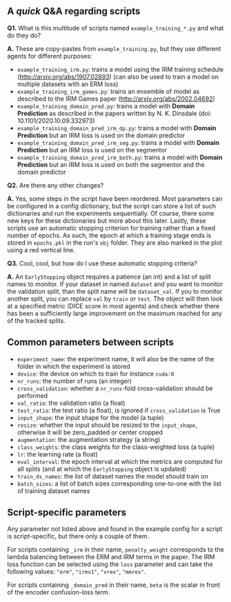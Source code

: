 ## A *quick* Q&A regarding scripts

**Q1.** What is this multitude of scripts named `example_training_*.py` and what do they do?

**A.** These are copy-pastes from `example_training.py`, but they use different agents for different purposes:
- `example_training_irm.py`: trains a model using the IRM training schedule (http://arxiv.org/abs/1907.02893)
  (can also be used to train a model on multiple datasets with an ERM loss)
- `example_training_irm_games.py`: trains an ensemble of model as described to the IRM Games paper
  (http://arxiv.org/abs/2002.04692)
- `example_training_domain_pred.py`: trains a model with **Domain Prediction** as described in the papers
  written by N. K. Dinsdale (doi: 10.1101/2020.10.09.332973)
- `example_training_domain_pred_irm_dp.py`: trains a model with **Domain Prediction** but an IRM loss
  is used on the domain predictor
- `example_training_domain_pred_irm_seg.py`: trains a model with **Domain Prediction** but an IRM loss
  is used on the segmentor
 - `example_training_domain_pred_irm_both.py`: trains a model with **Domain Prediction** but an IRM loss
 is used on both the segmentor and the domain predictor

**Q2.** Are there any other changes?

**A.** Yes, some steps in the script have been reordered. Most parameters can be configured in a
  config dictionary, but the script can store a list of such dictionaries and run the experiments sequentially.
  Of course, there some new keys for these dictionaries but more about this later. Lastly, these scripts
  use an automatic stopping criterion for training rather than a fixed number of epochs. As such,
  the epoch at which a training stage ends is stored in `epochs.pkl` in the run's `obj` folder.
  They are also marked in the plot using a red vertical line.

**Q3.** Cool, cool, but how do I use these automatic stopping criteria? 

**A.** An `EarlyStopping` object requires a patience (an int) and a list of split names to monitor.
  If your dataset in named `dataset` and you want to monitor the validation split, than the split name
  will be `dataset_val`. If you to monitor another split, you can replace `val` by `train` or `test`.
  The object will then look at a specified metric (DICE score in most agents) and check whether there has been
  a sufficiently large improvement on the maximum reached for any of the tracked splits.
  
## Common parameters between scripts

- `experiment_name`: the experiment name, it will also be the name of the folder in which the experiment is stored
- `device`: the device on which to train for instance `cuda:0`
- `nr_runs`: the number of runs (an integer)
- `cross_validation`: whether a `nr_runs`-fold cross-validation should be performed
- `val_ratio`: the validation ratio (a float)
- `test_ratio`: the test ratio (a float), is ignored if `cross_validation` is True
- `input_shape`: the input shape for the model (a tuple) 
- `resize`: whether the input should be resized to the `input_shape`, otherwise it will be zero_padded or center cropped
- `augmentation`: the augmentation strategy (a string)
- `class_weights`: the class weights for the class-weighted loss (a tuple)
- `lr`: the learning rate (a float)
- `eval_interval`: the epoch interval at which the metrics are computed for all splits 
  (and at which the `EarlyStopping` object is updated)
- `train_ds_names`: the list of dataset names the model should train on
- `batch_sizes`: a list of batch sizes corresponding one-to-one with the list of training dataset names

## Script-specific parameters

Any parameter not listed above and found in the example config for a script is script-specific,
but there only a couple of them.

For scripts containing `_irm` in their name, `penalty_weight` corresponds to the lambda balancing between the ERM 
and IRM terms in the paper. The IRM loss function can be selected using the `loss` parameter and can take the following 
values: `"erm"`, `"irmv1"`, `"vrex"`, `"mmrex"`.

For scripts containing `_domain_pred` in their name, `beta` is the scalar in front of the encoder confusion-loss term.
